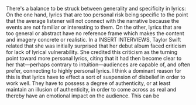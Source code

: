 There's a balance to be struck between generality and specificity in lyrics: On
the one hand, lyrics that are too personal risk being specific to the point 
that the average listener will not connect with the narrative because the events 
are not familiar or interesting to them. On the other, lyrics that are too
general or abstract have no reference frame which makes the content and imagery 
concrete or realistic. In a INSERT INTERVIEWS, Taylor Swift related that 
she was initially surprised that her debut album faced criticism for lack of 
lyrical vulnerability. She credited this criticism as the turning point toward 
more personal lyrics, citing that it had then become clear to her that—perhaps
contrary to intuition—audiences are capable of, and often prefer, connecting to
highly personal lyrics. I think a dominant reason for this is that lyrics have
to effect a sort of suspension of disbelief in order to work well. They have to 
possess a degree of authenticity, or at least maintain an illusion of authenticity, 
in order to come across as real and thereby have an emotional impact on the
audience. This can be 
